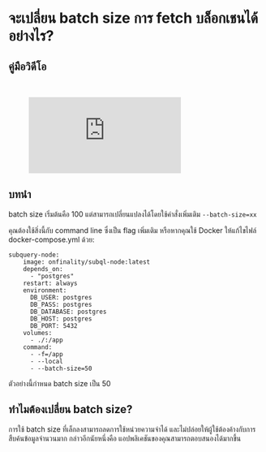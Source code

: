 # จะเปลี่ยน batch size การ fetch บล็อกเชนได้อย่างไร?

## คู่มือวิดีโอ

<br/>
<figure class="video_container">
  <iframe src="https://www.youtube.com/embed/LO_Gea_IN_s" frameborder="0" allowfullscreen="true"></iframe>
</figure>

## บทนำ

batch size เริ่มต้นคือ 100 แต่สามารถเปลี่ยนแปลงได้โดยใช้คำสั่งเพิ่มเติม `--batch-size=xx`

คุณต้องใช้สิ่งนี้กับ command line ซึ่งเป็น flag เพิ่มเติม หรือหากคุณใช้ Docker ให้แก้ไขไฟล์ docker-compose.yml ด้วย:

```shell
subquery-node:
    image: onfinality/subql-node:latest
    depends_on:
      - "postgres"
    restart: always
    environment:
      DB_USER: postgres
      DB_PASS: postgres
      DB_DATABASE: postgres
      DB_HOST: postgres
      DB_PORT: 5432
    volumes:
      - ./:/app
    command:
      - -f=/app
      - --local
      - --batch-size=50

```

ตัวอย่างนี้กำหนด batch size เป็น 50

## ทำไมต้องเปลี่ยน batch size?

การใช้ batch size ที่เล็กลงสามารถลดการใช้หน่วยความจำได้ และไม่ปล่อยให้ผู้ใช้ต้องค้างกับการสืบค้นข้อมูลจำนวนมาก กล่าวอีกนัยหนึ่งคือ แอปพลิเคชันของคุณสามารถตอบสนองได้มากขึ้น
